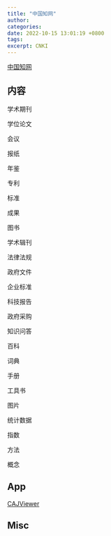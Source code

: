 ```yaml
---
title: "中国知网"
author: 
categories: 
date: 2022-10-15 13:01:19 +0800
tags: 
excerpt: CNKI
---
```



[中国知网](https://www.cnki.net/)


## 内容

学术期刊

学位论文

会议

报纸

年鉴

专利

标准

成果

图书

学术辑刊

法律法规

政府文件

企业标准

科技报告

政府采购

知识问答

百科

词典

手册

工具书

图片

统计数据

指数

方法

概念




## App

[CAJViewer](http://cajviewer.cnki.net/)






## Misc




